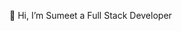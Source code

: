 👋 Hi, I’m Sumeet a Full Stack Developer

<!---
sumeetprajapati1996/sumeetprajapati1996 is a ✨ special ✨ repository because its `README.md` (this file) appears on your GitHub profile.
You can click the Preview link to take a look at your changes.
--->
